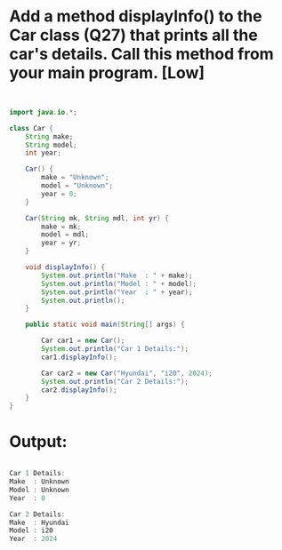 # Add a method displayInfo() to the Car class (Q27) that prints all the car's details. Call this method from your main program. [Low]

```java


import java.io.*;

class Car {
    String make;
    String model;
    int year;

    Car() {
        make = "Unknown";
        model = "Unknown";
        year = 0;
    }

    Car(String mk, String mdl, int yr) {
        make = mk;
        model = mdl;
        year = yr;
    }

    void displayInfo() {
        System.out.println("Make  : " + make);
        System.out.println("Model : " + model);
        System.out.println("Year  : " + year);
        System.out.println();
    }

    public static void main(String[] args) {

        Car car1 = new Car();
        System.out.println("Car 1 Details:");
        car1.displayInfo();

        Car car2 = new Car("Hyundai", "i20", 2024);
        System.out.println("Car 2 Details:");
        car2.displayInfo();
    }
}


```

# Output:

```java

Car 1 Details:
Make  : Unknown
Model : Unknown
Year  : 0

Car 2 Details:
Make  : Hyundai
Model : i20
Year  : 2024


```


